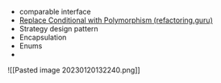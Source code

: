 - comparable interface
- [Replace Conditional with Polymorphism (refactoring.guru)](https://refactoring.guru/replace-conditional-with-polymorphism)
- Strategy design pattern
- Encapsulation
- Enums
- 
![[Pasted image 20230120132240.png]]
